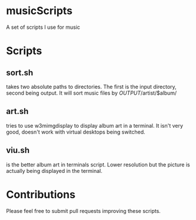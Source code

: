 # musicScripts
A set of scripts I use for music

# Scripts
## sort.sh
takes two absolute paths to directories. The first is the input directory, second being output. It will sort music files by $OUTPUT/$artist/$album/ 

## art.sh
tries to use w3mimgdisplay to display album art in a terminal. It isn't very good, doesn't work with virtual desktops being switched. 

## viu.sh
is the better album art in terminals script. Lower resolution but the picture is actually being displayed in the terminal.


# Contributions
Please feel free to submit pull requests improving these scripts.
